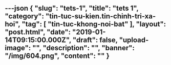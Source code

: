 ---json
{
    "slug": "tets-1",
    "title": "tets 1",
    "category": "tin-tuc-su-kien.tin-chinh-tri-xa-hoi",
    "tag": [
        "tin-tuc-khong-noi-bat"
    ],
    "layout": "post.html",
    "date": "2019-01-14T09:15:00.000Z",
    "draft": false,
    "upload-image": "",
    "description": "",
    "banner": "/img/604.png",
    "__content__": ""
}
---
